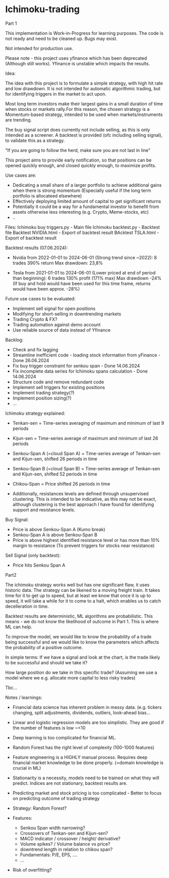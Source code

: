 # Ichimoku-trading

Part 1

This implementation is Work-in-Progress for learning purposes. The code is not ready and need to be cleaned up. Bugs may exist.

Not intended for production use. 

Please note - this project uses yfinance which has been deprecated (Although still works). Yfinance is unstable which impacts the results. 

Idea:

The idea with this project is to formulate a simple strategy, with high hit rate and low drawdown. It is not intended for automatic algorithmic trading, but for identifying triggers in the market to act upon. 

Most long term investors make their largest gains in a small duration of time when stocks or markets rally.For this reason, the chosen strategy is a Momentum-based strategy, intended to be used when markets/instruments are trending. 

The buy signal script does currently not include selling, as this is only intended as a screener.
A backtest is provided (ofc including selling signal), to validate this as a strategy.

"If you are going to follow the herd, make sure you are not last in line"

This project aims to provide early notification, so that positions can be opened quickly enough, and closed quickly enough, to maximize profits.

Use cases are:
- Dedicating a small share of a larger portfolio to achieve additional gains when there is strong momentum (Especially useful if the long term portfolio is allocateed elsewhere)
- Effectively deploying limited amount of capital to get significant returns
- Potentially it could be a way for a fundamental investor to benefit from assets otherwise less interesting (e.g. Crypto, Meme-stocks, etc)
- ..

Files:
  Ichimoku buy triggers.py - Main file
  Ichimoku backtest.py - Backtest file
  Backtest NVIDIA.html - Export of backtest result
  BAcktest TSLA.html - Export of backtest result

Backtest results (07.06.2024):
- Nvidia from 2022-01-01 to 2024-06-01 (Strong trend since ~2022):
  8 trades
  390% return
  Max drawdown: 23,8%

- Tesla from 2021-01-01 to 2024-06-01 (Lower priced at end of period than beginning):
  6 trades
  130% profit (171% max)
  Max drawdown -24%
  (If buy and hold would have been used for this time frame, returns would have been approx. -28%)

Future use cases to be evaluated:
- Implement sell signal for open positions
- Modifying for short-selling in downtrending markets
- Trading Crypto & FX?
- Trading automation against demo account
- Use reliable source of data instead of Yfinance

Backlog:
- Check and fix lagging
- Streamline inefficient code - loading stock information from yFinance - Done 26.06.2024
- Fix buy trigger constraint for senkou span - Done 14.06.2024
- Fix incomplete data series for Ichimoku spans calculation - Done 14.06.2024
- Structure code and remove redundant code
- Implement sell triggers for existing positions
- Implement trading strategy(?)
- Implement position sizing(?)
- ...


Ichimoku strategy explained:
- Tenkan-sen = Time-series averaging of maximum and minimum of last 9 periods
- Kijun-sen = Time-series average of maximum and minimum of last 26 periods
- Senkou-Span A (=cloud Span A) = Time-series average of Tenkan-sen and Kijun-sen, shifted 26 periods in time
- Senkou-Span B (=cloud Span B) = Time-series average of Tenkan-sen and Kijun-sen, shifted 52 periods in time
- Chikou-Span = Price shifted 26 periods in time

- Additionally, resistances levels are defined through unsupervised clustering. This is intended to be indicative, as this may not be exact, although clustering is the best approach I have found for identifying support and resistance levels.
  
Buy Signal:
- Price is above Senkou-Span A (Kumo break)
- Senkou-Span A is above Senkou-Span B   
- Price is above highest identified resistance level or has more than 10% margin to resistance   (To prevent triggers for stocks near resistance)

Sell Signal (only backtest):
- Price hits Senkou Span A





Part2

The ichimoku strategy works well but has one significant flaw, it uses historic data. The strategy can be likened to a moving freight train. It takes time for it to get up to speed, but at least we know that once it is up to speed, it will take a while for it to come to a halt, which enables us to catch decelleration in time.

Backtest results are deterministic, ML algorithms are probabilistic. This means - we do not know the likelihood of outcome in Part 1. This is where ML can help.

To improve the model, we would like to know the probability of a trade being successful and we would like to know the parameters which affects the probability of a positive outcome.

In simple terms: If we have a signal and look at the chart, is the trade likely to be successful and should we take it?

How large position do we take in this specific trade? (Assuming we use a model where we e.g. allocate more capital to less risky trades)


Tbc...


Notes / learnings:
- Financial data science has inherent problem in messy data. (e.g. tickers changing, split adjustments, dividends, outliers, look-ahead bias...
- Linear and logistic regression models are too simplistic. They are good if the number of features is low ~<10
- Deep learning is too complicated for financial ML.
- Random Forest has the right level of complexity (100-1000 features)
- Feature engineering is a HIGHLY manual process. Requires deep financial market knowledge to be done properly. (=domain knowledge is crucial in ML)
- Stationarity is a necessity, models need to be trained on what they will predict. Indices are not stationary, backtest results are. 
- Predicting market and stock pricing is too complicated - Better to focus on predicting outcome of trading strategy


- Strategy: Random Forest?
- Features:
  * Senkou Span width narrowing?
  * Crossovers of Tenkan-sen and Kijun-sen?
  * MACD indicator / crossover / height/ derivative?
  * Volume spikes? / Volume balance vs price?
  * downtrend length in relation to chikou span?
  * Fundamentals: P/E, EPS, ....
  * ...
- Risk of overfitting?

